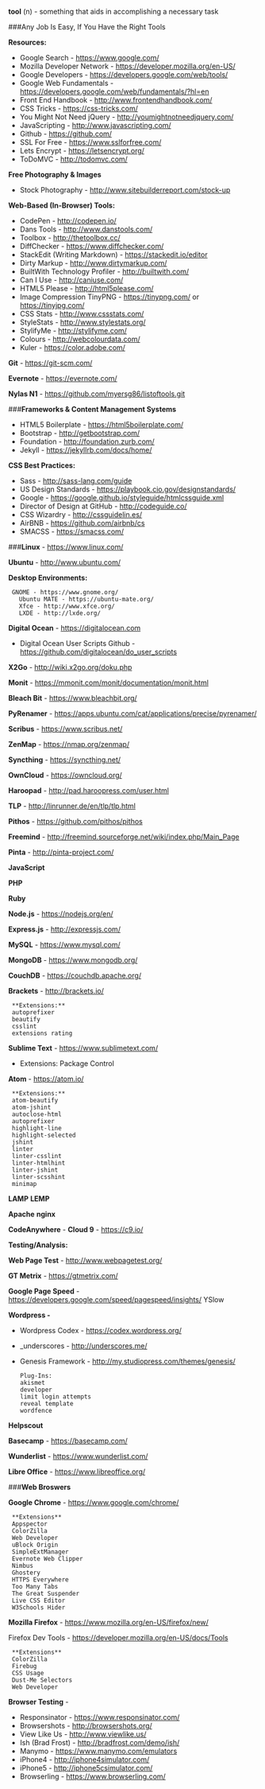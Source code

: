 **tool** (n) -  something that aids in accomplishing a necessary task

###Any Job Is Easy, If You Have the Right Tools

**Resources:**

-   Google Search - https://www.google.com/
-   Mozilla Developer Network - https://developer.mozilla.org/en-US/
-   Google Developers - https://developers.google.com/web/tools/
-   Google Web Fundamentals - https://developers.google.com/web/fundamentals/?hl=en
-   Front End Handbook - http://www.frontendhandbook.com/
-   CSS Tricks - https://css-tricks.com/
-   You Might Not Need jQuery - http://youmightnotneedjquery.com/
-   JavaScripting - http://www.javascripting.com/
-   Github - https://github.com/
-   SSL For Free - https://www.sslforfree.com/
-   Lets Encrypt - https://letsencrypt.org/
-   ToDoMVC - http://todomvc.com/

**Free Photography & Images**

-   Stock Photography - http://www.sitebuilderreport.com/stock-up

**Web-Based (In-Browser) Tools:**

-   CodePen - http://codepen.io/
-   Dans Tools - http://www.danstools.com/
-   Toolbox - http://thetoolbox.cc/
-   DiffChecker - https://www.diffchecker.com/
-   StackEdit (Writing Markdown) - https://stackedit.io/editor
-   Dirty Markup - http://www.dirtymarkup.com/
-   BuiltWith Technology Profiler - http://builtwith.com/
-   Can I Use - http://caniuse.com/
-   HTML5 Please - http://html5please.com/
-   Image Compression TinyPNG - https://tinypng.com/ or https://tinyjpg.com/
-   CSS Stats - http://www.cssstats.com/
-   StyleStats - http://www.stylestats.org/
-   StylifyMe - http://stylifyme.com/
-   Colours - http://webcolourdata.com/
-   Kuler - https://color.adobe.com/

**Git** - https://git-scm.com/

**Evernote** - https://evernote.com/

**Nylas N1** - https://github.com/myersg86/listoftools.git

###**Frameworks & Content Management Systems**

-   HTML5 Boilerplate - https://html5boilerplate.com/
-   Bootstrap - http://getbootstrap.com/
-   Foundation - http://foundation.zurb.com/
-   Jekyll - https://jekyllrb.com/docs/home/

**CSS Best Practices:**

-   Sass - http://sass-lang.com/guide
-   US Design Standards - https://playbook.cio.gov/designstandards/
-   Google - https://google.github.io/styleguide/htmlcssguide.xml
-   Director of Design at GitHub - http://codeguide.co/
-   CSS Wizardry - http://cssguidelin.es/
-   AirBNB - https://github.com/airbnb/cs
-   SMACSS - https://smacss.com/

###**Linux** - https://www.linux.com/

**Ubuntu** - http://www.ubuntu.com/

**Desktop Environments:**

     GNOME - https://www.gnome.org/
       Ubuntu MATE - https://ubuntu-mate.org/
       Xfce - http://www.xfce.org/
       LXDE - http://lxde.org/

**Digital Ocean** - https://digitalocean.com

-    Digital Ocean User Scripts Github - https://github.com/digitalocean/do_user_scripts

**X2Go** - http://wiki.x2go.org/doku.php

**Monit** - https://mmonit.com/monit/documentation/monit.html

**Bleach Bit** - https://www.bleachbit.org/

**PyRenamer** - https://apps.ubuntu.com/cat/applications/precise/pyrenamer/

**Scribus** - https://www.scribus.net/

**ZenMap** - https://nmap.org/zenmap/

**Syncthing** - https://syncthing.net/

**OwnCloud** - https://owncloud.org/

**Haroopad** - http://pad.haroopress.com/user.html

**TLP** - http://linrunner.de/en/tlp/tlp.html

**Pithos** - https://github.com/pithos/pithos

**Freemind** - http://freemind.sourceforge.net/wiki/index.php/Main_Page

**Pinta** - http://pinta-project.com/

**JavaScript**

**PHP**

**Ruby**

**Node.js** - https://nodejs.org/en/

**Express.js** - http://expressjs.com/

**MySQL** - https://www.mysql.com/

**MongoDB** - https://www.mongodb.org/

**CouchDB** - https://couchdb.apache.org/

**Brackets** - http://brackets.io/

     **Extensions:**
     autoprefixer
     beautify
     csslint
     extensions rating

**Sublime Text** -  https://www.sublimetext.com/

-   Extensions:
    Package Control

**Atom** - https://atom.io/

     **Extensions:**
     atom-beautify
     atom-jshint
     autoclose-html
     autoprefixer
     highlight-line
     highlight-selected
     jshint
     linter
     linter-csslint
     linter-htmlhint
     linter-jshint
     linter-scsshint
     minimap

**LAMP**
**LEMP**

**Apache**
**nginx**

**CodeAnywhere** -
**Cloud 9** - https://c9.io/

**Testing/Analysis:**

**Web Page Test** - http://www.webpagetest.org/

**GT Metrix** - https://gtmetrix.com/

**Google Page Speed** - https://developers.google.com/speed/pagespeed/insights/
YSlow

**Wordpress -**

- Wordpress Codex - https://codex.wordpress.org/
- _underscores - http://underscores.me/
- Genesis Framework - http://my.studiopress.com/themes/genesis/

      Plug-Ins:
      akismet
      developer
      limit login attempts
      reveal template
      wordfence

**Helpscout**

**Basecamp** - https://basecamp.com/

**Wunderlist** - https://www.wunderlist.com/

**Libre Office** - https://www.libreoffice.org/

###**Web Broswers**

**Google Chrome** - https://www.google.com/chrome/

     **Extensions**
     Appspector
     ColorZilla
     Web Developer
     uBlock Origin
     SimpleExtManager
     Evernote Web Clipper
     Nimbus
     Ghostery
     HTTPS Everywhere
     Too Many Tabs
     The Great Suspender
     Live CSS Editor
     W3Schools Hider

**Mozilla Firefox** - https://www.mozilla.org/en-US/firefox/new/

Firefox Dev Tools - https://developer.mozilla.org/en-US/docs/Tools

     **Extensions**
     ColorZilla
     Firebug
     CSS Usage
     Dust-Me Selectors
     Web Developer

**Browser Testing** -

-   Responsinator - https://www.responsinator.com/
-   Browsershots - http://browsershots.org/
-   View Like Us - http://www.viewlike.us/
-   Ish (Brad Frost) - http://bradfrost.com/demo/ish/
-   Manymo - https://www.manymo.com/emulators
-   iPhone4 - http://iphone4simulator.com/
-   iPhone5 - http://iphone5csimulator.com/
-   Browserling - https://www.browserling.com/

